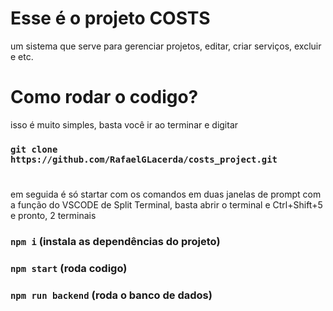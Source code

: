 # Esse é o projeto COSTS
um sistema que serve para gerenciar projetos, editar, criar serviços, excluir e etc.

# Como rodar o codigo?
isso é muito simples, basta você ir ao terminar e digitar

### `git clone https://github.com/RafaelGLacerda/costs_project.git`

#
em seguida é só startar com os comandos em duas janelas de prompt com a função do VSCODE de Split Terminal, basta abrir o terminal e Ctrl+Shift+5 e pronto, 2 terminais

### `npm i` (instala as dependências do projeto)
### `npm start` (roda codigo)
### `npm run backend` (roda o banco de dados)
